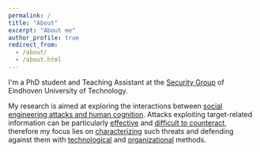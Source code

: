 ```yaml
---
permalink: /
title: "About"
excerpt: "About me"
author_profile: true
redirect_from: 
  - /about/
  - /about.html
---
```


I'm a PhD student and Teaching Assistant at the [Security Group](https://security1.win.tue.nl) of Eindhoven University of Technology.

My research is aimed at exploring the interactions between [social engineering attacks and human cognition](https://paolokoelio.github.io/publication/burda_cognition_other). Attacks exploiting target-related information can be particularly [effective](https://paolokoelio.github.io/publication/burda_testing_2020) and [difficult to counteract](https://paolokoelio.github.io/publication/burda_dont_2020), therefore my focus lies on [characterizing](https://paolokoelio.github.io/publication/burda_dissecting_2021) such threats and defending against them with [technological](https://paolokoelio.github.io/publication/burda_decision-support_2022) and [organizational](https://paolokoelio.github.io/publication/marin_influence_2023) methods.

<!-- Throughout my research I have applied quantitative and qualitative approaches to data collection and analysis, such as scraping, ... 
Moreover, empirical methods to carry out test ... -->